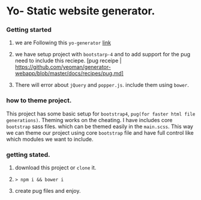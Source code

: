 # Yo- Static website generator.

### Getting started
1. we are Following this `yo-generator` [link](https://github.com/yeoman/generator-webapp)

2. we have setup project with `bootstarp-4` and to add support 
for the pug need to include this reciepe. 
[pug receipe | https://github.com/yeoman/generator-webapp/blob/master/docs/recipes/pug.md]

3. There will error about `jQuery` and `popper.js`. include them using `bower`.

### how to theme project.
This project has some basic setup for `bootstrap4`, `pug(for faster html file generations)`.
Theming works on the cheating. I have includes core `bootstrap` sass files. which can be themed easily in the `main.scss`. This way we can theme our project using core `bootstrap` file and have full control like which modules we want to include. 


### getting stated.

1. download this project or `clone` it.

2. `> npm i && bower i`

3. create pug files and enjoy.

